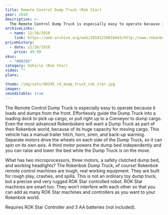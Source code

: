 ```yaml
---
title: Remote Control Dump Truck (Rok Star)
year: 2010
description: >-
  The Remote Control Dump Truck is especially easy to operate because it loads and dumps from the front.  Effortlessly guide the Dump Truck into a loading dock to pick up cargo, or pull right up to a Conveyor to dump cargo.  Even the most advanced Rokenbokers will want a Dump Truck as part of their Rokenbok world, because of its huge capacity for moving cargo.
archiveLinks:
  - name: 12/30/2010
    link: https://web.archive.org/web/20101230010443/http://www.rokenbok.com/estore/machines/remote-control-dump-truck
priceHistory:
  - date: 12/30/2010
    price: 49.99
skus:
  - "#08295"
category: Vehicle (Rok Star)
video: ""
plans:

thumb: /img/sets/08295_rd_dump_truck_rok_star.jpg
images:
cmseditable: true
---
```

The Remote Control Dump Truck is especially easy to operate because it loads and dumps from the front.  Effortlessly guide the Dump Truck into a loading dock to pick up cargo, or pull right up to a Conveyor to dump cargo.  Even the most advanced Rokenbokers will want a Dump Truck as part of their Rokenbok world, because of its huge capacity for moving cargo.  This vehicle has a manual trailer hitch, horn, siren, and back-up warning.  Separate motors drive the wheels on each side of the Dump Truck, so it can spin on its own axis. A third motor powers the dump bed independently and you can raise and lower the bed while the Dump Truck is on the move.

What has two microprocessors, three motors, a safety clutched dump bed, and working headlights?  The Rokenbok Dump Truck, of course!  Rokenbok remote control machines are tough, real working equipment.  They are built for rough play, crashes, and spills. This is not an ordinary toy dump truck, but a precise and very rugged ROK Star controlled robot.  ROK Star machines are smart too. They won’t interfere with each other so that you can add as many ROK Star machines and controllers as you want to your Rokenbok world.

Requires ROK Star Controller and 3 AA batteries (not included).
